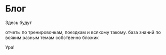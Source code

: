 # Блог
Здесь будут 

отчеты по тренировочкам, поездкам и всякому такому.
база знаний по всяким разным темам
собственно бложик

Ура!
